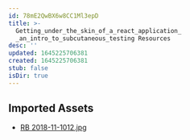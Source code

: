 ```yaml
---
id: 78mE2QwBX6w8CC1Ml3epD
title: >-
  Getting_under_the_skin_of_a_react_application_
  _an_intro_to_subcutaneous_testing Resources
desc: ''
updated: 1645225706381
created: 1645225706381
stub: false
isDir: true
---
```

## Imported Assets
- [RB 2018-11-1012.jpg](/assets/rb-2018-11-1012-0x3wJXicNJCf.jpg)
